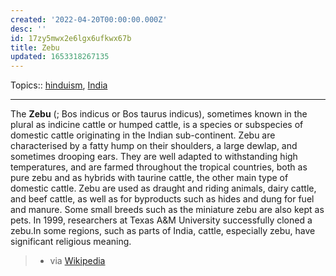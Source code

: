 ```yaml
---
created: '2022-04-20T00:00:00.000Z'
desc: ''
id: 17zy5mwx2e6lgx6ufkwx67b
title: Zebu
updated: 1653318267135
---
```

   
Topics::  [hinduism](../topics/hinduism.md), [India](/not_created.md)   
   
   
---   
   
The **Zebu** (; Bos indicus or Bos taurus indicus), sometimes known in the plural as indicine cattle or humped cattle, is a species or subspecies of domestic cattle originating in the Indian sub-continent. Zebu are characterised by a fatty hump on their shoulders, a large dewlap, and sometimes drooping ears. They are well adapted to withstanding high temperatures, and are farmed throughout the tropical countries, both as pure zebu and as hybrids with taurine cattle, the other main type of domestic cattle. Zebu are used as draught and riding animals, dairy cattle, and beef cattle, as well as for byproducts such as hides and dung for fuel and manure. Some small breeds such as the miniature zebu are also kept as pets. In 1999, researchers at Texas A&M University successfully cloned a zebu.In some regions, such as parts of India, cattle, especially zebu, have significant religious meaning.   
   
> - via [Wikipedia](https://en.wikipedia.org/wiki/Zebu)